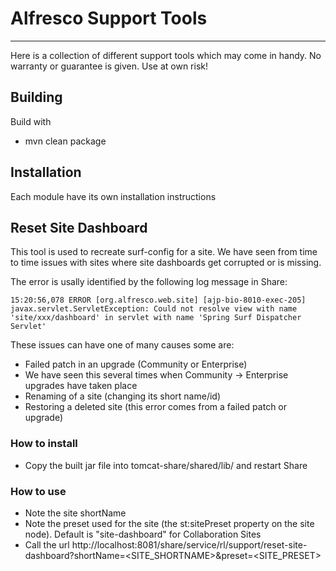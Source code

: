 # Alfresco Support Tools
------------------------

Here is a collection of different support tools which may come in handy. No warranty or guarantee is given. Use at own risk!

## Building
Build with

* mvn clean package

## Installation 
Each module have its own installation instructions

## Reset Site Dashboard
This tool is used to recreate surf-config for a site. We have seen from time to time issues with sites where site dashboards get corrupted or is missing.

The error is usally identified by the following log message in Share:

```
15:20:56,078 ERROR [org.alfresco.web.site] [ajp-bio-8010-exec-205] javax.servlet.ServletException: Could not resolve view with name 'site/xxx/dashboard' in servlet with name 'Spring Surf Dispatcher Servlet'
```

These issues can have one of many causes some are:
* Failed patch in an upgrade (Community or Enterprise)
* We have seen this several times when Community -> Enterprise upgrades have taken place
* Renaming of a site (changing its short name/id)
* Restoring a deleted site (this error comes from a failed patch or upgrade)

### How to install
* Copy the built jar file into tomcat-share/shared/lib/ and restart Share

### How to use
* Note the site shortName
* Note the preset used for the site (the st:sitePreset property on the site node). Default is "site-dashboard" for Collaboration Sites
* Call the url 	http://localhost:8081/share/service/rl/support/reset-site-dashboard?shortName=<SITE_SHORTNAME>&preset=<SITE_PRESET>


